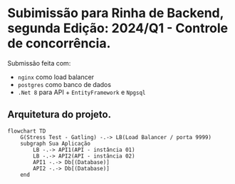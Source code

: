 # Subimissão para Rinha de Backend, segunda Edição: 2024/Q1 - Controle de concorrência.

 Submissão feita com:
- ``nginx`` como load balancer
- ``postgres`` como banco de dados
- ``.Net 8`` para API + ``EntityFramework`` e ``Npgsql``



## Arquitetura do projeto. 
````mermaid
flowchart TD
    G(Stress Test - Gatling) -.-> LB(Load Balancer / porta 9999)
    subgraph Sua Aplicação
        LB -.-> API1(API - instância 01)
        LB -.-> API2(API - instância 02)
        API1 -.-> Db[(Database)]
        API2 -.-> Db[(Database)]
    end
````

